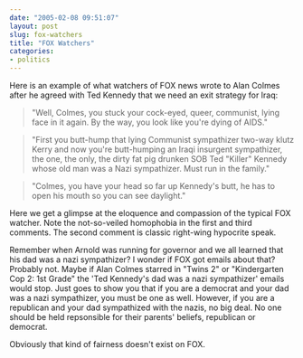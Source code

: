 ```yaml
---
date: "2005-02-08 09:51:07"
layout: post
slug: fox-watchers
title: "FOX Watchers"
categories:
- politics
---
```


Here is an example of what watchers of FOX news wrote to Alan Colmes after he agreed with Ted Kennedy that we need an exit strategy for Iraq:  
  
> "Well, Colmes, you stuck your cock-eyed, queer, communist, lying face in it again. By the way, you look like you're dying of AIDS."

> "First you butt-hump that lying Communist sympathizer two-way klutz Kerry and now you're butt-humping an Iraqi insurgent sympathizer, the one, the only, the dirty fat pig drunken SOB Ted "Killer" Kennedy whose old man was a Nazi sympathizer. Must run in the family."

> "Colmes, you have your head so far up Kennedy's butt, he has to open his mouth so you can see daylight."

Here we get a glimpse at the eloquence and compassion of the typical FOX watcher. Note the not-so-veiled homophobia in the first and third comments. The second comment is classic right-wing hypocrite speak.  
  
Remember when Arnold was running for governor and we all learned that his dad was a nazi sympathizer? I wonder if FOX got emails about that? Probably not. Maybe if Alan Colmes starred in "Twins 2" or "Kindergarten Cop 2: 1st Grade" the 'Ted Kennedy's dad was a nazi sympathizer' emails would stop. Just goes to show you that if you are a democrat and your dad was a nazi sympathizer, you must be one as well. However, if you are a republican and your dad sympathized with the nazis, no big deal. No one should be held repsonsible for their parents' beliefs, republican or democrat.  
  
Obviously that kind of fairness doesn't exist on FOX.